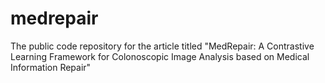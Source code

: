 # medrepair
The public code repository for the article titled "MedRepair: A Contrastive Learning Framework for Colonoscopic Image Analysis based on Medical Information Repair"

